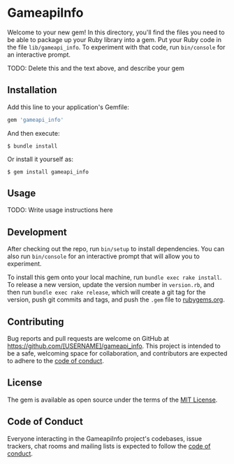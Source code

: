 # GameapiInfo

Welcome to your new gem! In this directory, you'll find the files you need to be able to package up your Ruby library into a gem. Put your Ruby code in the file `lib/gameapi_info`. To experiment with that code, run `bin/console` for an interactive prompt.

TODO: Delete this and the text above, and describe your gem

## Installation

Add this line to your application's Gemfile:

```ruby
gem 'gameapi_info'
```

And then execute:

    $ bundle install

Or install it yourself as:

    $ gem install gameapi_info

## Usage

TODO: Write usage instructions here

## Development

After checking out the repo, run `bin/setup` to install dependencies. You can also run `bin/console` for an interactive prompt that will allow you to experiment.

To install this gem onto your local machine, run `bundle exec rake install`. To release a new version, update the version number in `version.rb`, and then run `bundle exec rake release`, which will create a git tag for the version, push git commits and tags, and push the `.gem` file to [rubygems.org](https://rubygems.org).

## Contributing

Bug reports and pull requests are welcome on GitHub at https://github.com/[USERNAME]/gameapi_info. This project is intended to be a safe, welcoming space for collaboration, and contributors are expected to adhere to the [code of conduct](https://github.com/[USERNAME]/gameapi_info/blob/master/CODE_OF_CONDUCT.md).


## License

The gem is available as open source under the terms of the [MIT License](https://opensource.org/licenses/MIT).

## Code of Conduct

Everyone interacting in the GameapiInfo project's codebases, issue trackers, chat rooms and mailing lists is expected to follow the [code of conduct](https://github.com/[USERNAME]/gameapi_info/blob/master/CODE_OF_CONDUCT.md).
